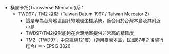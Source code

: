 - 橫麥卡托(Transverse Mercator)系：
	- TWD97 / TM2 投影（Taiwan Datum 1997 / Taiwan Mercator 2）
		- 這是專為台灣地區設計的地理坐標系統，適合用於台灣本島及其附近小島
		- TWD97/TM2投影能夠在台灣地區提供非常高的精確度
		- TM2（TWD97，中央經線121度）(適用臺灣本島，民國87年之後施行迄今) ＝> EPSG:3826